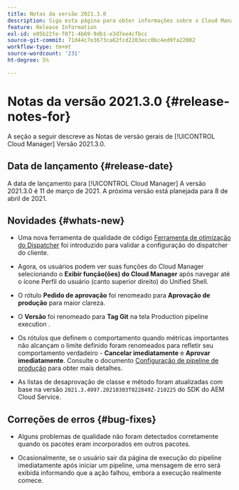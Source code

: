```yaml
---
title: Notas da versão 2021.3.0
description: Siga esta página para obter informações sobre o Cloud Manager Versão 2021.3.0
feature: Release Information
exl-id: e05b22fe-f071-4b69-9db1-e3d7ee4cfbcc
source-git-commit: 71d44c7e3673ca62fcd2203ecc0bc4ed9fa22002
workflow-type: tm+mt
source-wordcount: '231'
ht-degree: 5%

---
```


# Notas da versão 2021.3.0 {#release-notes-for}

A seção a seguir descreve as Notas de versão gerais de [!UICONTROL Cloud Manager] Versão 2021.3.0.

## Data de lançamento {#release-date}

A data de lançamento para [!UICONTROL Cloud Manager] A versão 2021.3.0 é 11 de março de 2021.
A próxima versão está planejada para 8 de abril de 2021.

## Novidades {#whats-new}

* Uma nova ferramenta de qualidade de código [Ferramenta de otimização do Dispatcher](https://experienceleague.adobe.com/docs/experience-manager-cloud-manager/using/how-to-use/custom-code-quality-rules.html?lang=en#dispatcher-optimization-tool-rules) foi introduzido para validar a configuração do dispatcher do cliente.

* Agora, os usuários podem ver suas funções do Cloud Manager selecionando o **Exibir função(ões) do Cloud Manager** após navegar até o ícone Perfil do usuário (canto superior direito) do Unified Shell.

* O rótulo **Pedido de aprovação** foi renomeado para **Aprovação de produção** para maior clareza.

* O **Versão** foi renomeado para **Tag Git** na tela Production pipeline execution .

* Os rótulos que definem o comportamento quando métricas importantes não alcançam o limite definido foram renomeados para refletir seu comportamento verdadeiro - **Cancelar imediatamente** e **Aprovar imediatamente**. Consulte o documento [Configuração de pipeline de produção](configuring-production-pipelines.md) para obter mais detalhes.

* As listas de desaprovação de classe e método foram atualizadas com base na versão `2021.3.4997.20210303T022849Z-210225` do SDK do AEM Cloud Service.

## Correções de erros {#bug-fixes}

* Alguns problemas de qualidade não foram detectados corretamente quando os pacotes eram incorporados em outros pacotes.

* Ocasionalmente, se o usuário sair da página de execução do pipeline imediatamente após iniciar um pipeline, uma mensagem de erro será exibida informando que a ação falhou, embora a execução realmente comece.
